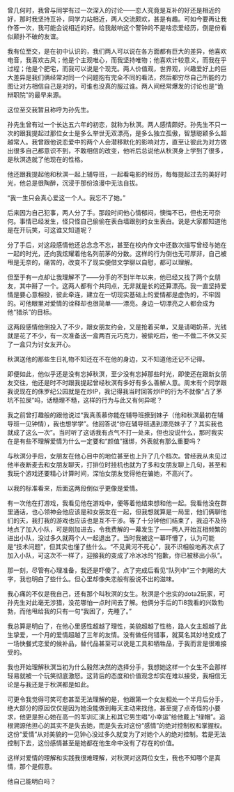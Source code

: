 ​​曾几何时，我曾与同学有过一次深入的讨论——恋人究竟是互补的好还是相近的好，那时我坚持互补，同学力站相近，两人交流颇欢，甚是有趣。可如今要再让我作答一次，我可能会说相近的好。给我敲响这个警钟的不是啥恋爱经历，倒是份看似颠扑不破的友谊。

我有位至交，是在初中认识的，我们两人可以说在各方面都有巨大的差异，他喜欢电音，我喜欢古风；他是个主观唯心，而我坚持唯物；他喜欢计较意义，而我在乎过程；他是个肥宅，而我可以说是个现充。两人价值观，世界观，兴趣爱好上的巨大差异是我们俩经常对同一个问题抱有完全不同的看法，然后都穷尽自己所能的力图让对方相信自己是对的，可谁也没真的服过谁。两人间经常爆发的讨论也是“诡辩职院”的最早来源。

这位至交我暂且称呼为孙先生。

孙先生曾有过一个长达五六年的初恋，就称为秋溟。两人感情颇好。孙先生不只一次的跟我提起过那位女士是多么举世无双漂亮，是多么独立孤傲，智慧聪颖多么超越常人。我曾跟他说恋爱中的两个人会潜移默化的影响对方，直至让彼此为对方做出很多自己都意识不到，不敢相信的改变，他听后总说他从秋溟身上学到了很多，是秋溟造就了他现在的性格。

他还跟我提起他和秋溟一起上辅导班，一起看电影的经历，每每提起过去的美好时光，他总是很陶醉，沉浸于那份浪漫中无法自拔。

“我一生只会真心爱这一个人。我忘不了她。”

后来因为自己犯事，两人分了手。那段时间他心情郁闷，懊悔不已，但也无可奈何。事情已经发生，怪只怪自己偷偷在表白墙跟别的女生表白。说是大家都知道他是在开玩笑，可这谁又知道呢？

分了手后，对这段感情他还总念念不忘，甚至在校内作文中还数次描写曾经与她在一起的时光，还向我炫耀着他名列前茅的分数。这样的行为倒也无可厚非，自己被甩是无奈的，痛苦的，改变不了现实便借文学聊以自慰，都可以理解。

但至于有一点却让我理解不了——分手的不到半年以来，他已经又找了两个女朋友，其中掰了一个。这两人都有个共同点，无非就是长的还算漂亮。我一直坚持爱情是要心意相投，彼此牵连，建立在一切现实基础上的爱情都是虚伪的，不牢固的。可他眼里对爱情的诠释却也很简单——漂亮。身边一切漂亮之人都会成为他“猎杀”的目标。

这两段感情他倒投入了不少，跟女朋友约会，又是抢着买单，又是请喝奶茶，光钱就是花了不少，有一次准备送一盒两百元巧克力，被偷吃后，他一不做二不休又买了一盒只为讨女友开心。

秋溟送他的那些生日礼物不知还在不在他的身边，又不知道他还记不记得。

即便如此，他似乎还是没有忘掉秋溟，至少没有忘掉那些时光，即使还在跟新女朋友交往，他还是时不时跟我提起曾经秋溟有多好有多么善解人意。周末有个同学跟我说现在的侏罗纪公园就是在炒IP，我记得我当时回答炒IP的行为不就像“占了茅坑不拉屎”吗，话糙理不糙，这样的行为与此又有何异呢？

我之前曾打趣般的跟他说过“我真羡慕你能在辅导班撩到妹子（他和秋溟最初在辅导班一见钟情），我也想学学”。他回答说“你在辅导班遇到漂亮妹子了？其实我也就成了这么一次”。当时听了这话我有点气不打一处来，但也没说什么，那时我实在是有些不理解爱情为什么一定要和“颜值”捆绑，外表就有那么重要吗？

与秋溟分手后，女朋友在他心目中的地位甚至也上升了几个档次。曾经我从未见过他半夜断麦去和女朋友聊天，打排位时挂机也就为了多和女朋友聊上几句，甚至和我玩个游戏还要精心计算时间，深怕女朋友觉得他在骗她，不高兴了。

以我的标准看来，后面这两段倒似乎更像是爱情。

有一次他在打游戏，我看见他在游戏中，便等着他结束想和他一起。我看他没在群里通话，也心领神会他应该是和女朋友在一起，但我想就算是一局里，他们俩聊他们的天，我打我的游戏也应该也是互不干涉。等了十分钟他们结束了，我迫不及待地点了加入小队，可是刚加进去，令我费解的一幕发生了——两人开始互相频繁的进出小队，没过多久就两个人一起退出了。当时我被这一幕吓懵了，认为可能是“技术问题”，但其实也懂了些什么。“不见黄河不死心”，我不识相般地再次点了加入小队，可这次不一样了，迎接我的变成了冷冰冰的“抱歉，你已被移出小队”。

那一刻，尽管有心理准备，我还是吓傻了。点了完成后看见“队列中”三个刺眼的大字，我也明白了些什么。但心里却像失恋般有股说不出的滋味。

我心痛的不仅是我自己，还有那个叫秋溟的女生。秋溟是个忠实的dota2玩家，可孙先生对此毫无涉猎，没花哪怕一点时间去了解。他俩分手后的Ti8我看的兴致勃勃，而他甩给我的只有一句“我困了，先睡了。”

我总算是明白了，在他心里感性超越了理性，美貌超越了性格，路人女主超越了此生挚爱，一个月的爱情超越了三年的友情。没有做任何错事，就莫名其妙地变成了一场快餐式恋爱的候补品，替代品甚至可以说是工具和牺牲品，于我而言是很难接受的。

我也开始理解秋溟当初为什么毅然决然的选择分手，我想她这样一个女生不会那样轻易就被一个玩笑彻底激怒。这背后的态度和价值观念却实在难以接受，我相信无论是与我还是于秋溟都是如此。

可更令我觉得可笑可悲甚至无法理解的是，他跟第一个女友相处一个半月后分手，绝大部分的原因仅仅是因为她没能做到每天主动来找他，甚至提了点奇怪的小要求，他更是担心她在高一的军训汇演上和其它男生唱“小幸运”给他戴上“绿帽”。追根溯源他担心的其实不是失去她，而是失去对这份“感情”的绝对控制权和掌握权。这份“爱情”从对美貌的一见钟心没过多久就变为了对她个人的绝对控制。若是无法控制下去，这份感情甚至是她都在他生命中没有了存在的价值。

这样对爱情的理解和实践我很难理解，对秋溟对这两位女生，我也不知哪个是真情，那个是假意。

他自己能明白吗？​​​​
<!-- ##{"timestamp":1539014400}## -->